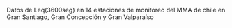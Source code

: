 Datos de Leq(3600seg) en 14 estaciones de monitoreo del MMA de chile en Gran Santiago, Gran Concepción y Gran Valparaíso 
